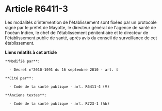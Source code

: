 # Article R6411-3

Les modalités d'intervention de l'établissement sont fixées par un protocole signé par le préfet de Mayotte, le directeur
général de l'agence de santé de l'océan Indien, le chef de l'établissement pénitentiaire et le directeur de l'établissement
public de santé, après avis du conseil de surveillance de cet établissement.

**Liens relatifs à cet article**

	**Modifié par**:

	  - Décret n°2010-1091 du 16 septembre 2010 - art. 4

	**Cité par**:

	  - Code de la santé publique - art. R6411-4 (V)

	**Anciens textes**:

	  - Code de la santé publique - art. R723-1 (Ab)
